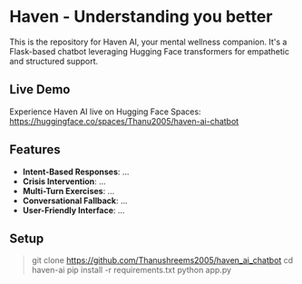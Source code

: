 # Haven - Understanding you better

This is the repository for Haven AI, your mental wellness companion.
It's a Flask-based chatbot leveraging Hugging Face transformers for empathetic and structured support.

## Live Demo
Experience Haven AI live on Hugging Face Spaces:
https://huggingface.co/spaces/Thanu2005/haven-ai-chatbot

## Features
* **Intent-Based Responses**: ...
* **Crisis Intervention**: ...
* **Multi-Turn Exercises**: ...
* **Conversational Fallback**: ...
* **User-Friendly Interface**: ...

## Setup
>git clone https://github.com/Thanushreems2005/haven_ai_chatbot
>cd haven-ai
>pip install -r requirements.txt
>python app.py
